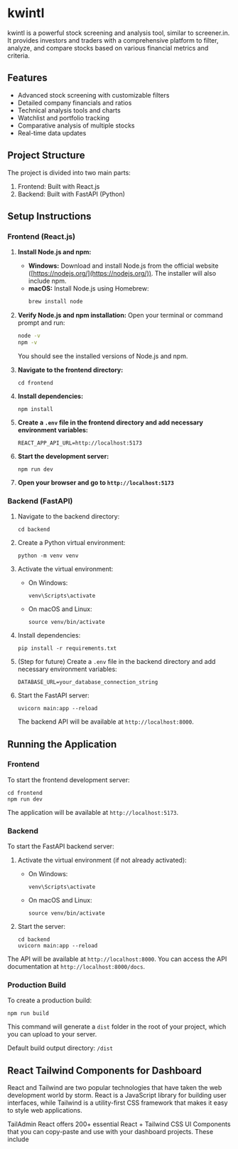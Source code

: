 # kwintl

kwintl is a powerful stock screening and analysis tool, similar to screener.in. It provides investors and traders with a comprehensive platform to filter, analyze, and compare stocks based on various financial metrics and criteria.

## Features

- Advanced stock screening with customizable filters
- Detailed company financials and ratios
- Technical analysis tools and charts
- Watchlist and portfolio tracking
- Comparative analysis of multiple stocks
- Real-time data updates

## Project Structure

The project is divided into two main parts:

1. Frontend: Built with React.js
2. Backend: Built with FastAPI (Python)

## Setup Instructions

### Frontend (React.js)

1. **Install Node.js and npm:**

   - **Windows:** Download and install Node.js from the official website ([https://nodejs.org/](https://nodejs.org/)). The installer will also include npm.
   - **macOS:** Install Node.js using Homebrew:
     ```bash
     brew install node
     ```

2. **Verify Node.js and npm installation:**
   Open your terminal or command prompt and run:

   ```bash
   node -v
   npm -v
   ```

   You should see the installed versions of Node.js and npm.

3. **Navigate to the frontend directory:**

   ```
   cd frontend
   ```

4. **Install dependencies:**

   ```
   npm install
   ```

5. **Create a `.env` file in the frontend directory and add necessary environment variables:**

   ```
   REACT_APP_API_URL=http://localhost:5173
   ```

6. **Start the development server:**

   ```
   npm run dev
   ```

7. **Open your browser and go to `http://localhost:5173`**

### Backend (FastAPI)

1. Navigate to the backend directory:

   ```
   cd backend
   ```

2. Create a Python virtual environment:

   ```
   python -m venv venv
   ```

3. Activate the virtual environment:

   - On Windows:
     ```
     venv\Scripts\activate
     ```
   - On macOS and Linux:
     ```
     source venv/bin/activate
     ```

4. Install dependencies:

   ```
   pip install -r requirements.txt
   ```

5. (Step for future) Create a `.env` file in the backend directory and add necessary environment variables:

   ```
   DATABASE_URL=your_database_connection_string
   ```

6. Start the FastAPI server:

   ```
   uvicorn main:app --reload
   ```

   The backend API will be available at `http://localhost:8000`.

## Running the Application

### Frontend

To start the frontend development server:

```
cd frontend
npm run dev
```

The application will be available at `http://localhost:5173`.

### Backend

To start the FastAPI backend server:

1. Activate the virtual environment (if not already activated):

   - On Windows:
     ```
     venv\Scripts\activate
     ```
   - On macOS and Linux:
     ```
     source venv/bin/activate
     ```

2. Start the server:
   ```
   cd backend
   uvicorn main:app --reload
   ```

The API will be available at `http://localhost:8000`. You can access the API documentation at `http://localhost:8000/docs`.

### Production Build

To create a production build:

```
npm run build
```

This command will generate a `dist` folder in the root of your project, which you can upload to your server.

Default build output directory: `/dist`

## React Tailwind Components for Dashboard

React and Tailwind are two popular technologies that have taken the web development world by storm. React is a JavaScript library for building user interfaces, while Tailwind is a utility-first CSS framework that makes it easy to style web applications.

TailAdmin React offers 200+ essential React + Tailwind CSS UI Components that you can copy-paste and use with your dashboard projects. These include
